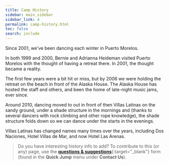 ```yaml
---
title: Camp History
sidebar: main_sidebar
sidebar_link: 4
permalink: camp-history.html
toc: false
search: include
---
```


Since 2001, we've been dancing each winter in Puerto Morelos.

In both 1999 and 2000, Bernie and Adrianna Heideman visited Puerto Morelos with the thought of having a retreat there. In 2001, the thought became a reality.

The first few years were a bit hit or miss, but by 2006 we were holding the retreat on the beach in front of the Alaska House. The Alaska House has hosted the staff and others, and been the home of late-night music jams, ever since.

Around 2010, dancing moved to out in front of then Villas Latinas on the sandy ground, under a shade structure in the mornings and (thanks to several dancers with rock climbing and other rope knowledge), the shade structure folds down so we can dance under the starts in the evenings.

Villas Latinas has changed names many times over the years, including Dos Naciones, Hotel Villas de Mar, and now Hotel Las Arenas.

> Do you have interesting history info to add? To contribute to this (or any) page, use the [**questions & suggestions**](https://docs.google.com/forms/d/e/1FAIpQLSeKsY-e9iy44578E1ijjs_g5Bwi1gZCuW439N1bOBlL76U5qg/viewform){:target="_blank"} form (found in the **Quick Jump** menu under **Contact Us**).